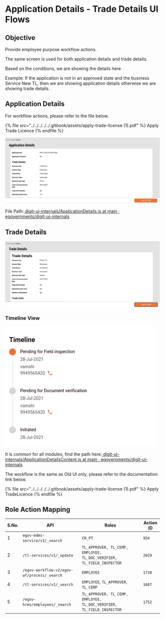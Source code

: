 # Application Details - Trade Details UI Flows

## **Objective**

Provide employee purpose workflow actions.

The same screen is used for both application details and trade details.

Based on the conditions, we are showing the details here

Example: If the application is not in an approved state and the business Service New TL, then we are showing application details otherwise we are showing trade details.

## **Application Details**

For workflow actions, please refer to the file below.

{% file src="../../../../../.gitbook/assets/apply-trade-license (1).pdf" %}
Apply Trade Licence
{% endfile %}

![](<../../../../../.gitbook/assets/image (234).png>)

File Path:[ <img src="https://github.com/fluidicon.png" alt="" data-size="line">digit-ui-internals/ApplicationDetails.js at main · egovernments/digit-ui-internals](https://github.com/egovernments/digit-ui-internals/blob/main/packages/modules/tl/src/pages/employee/ApplicationDetails.js)

## **Trade Details**

![](<../../../../../.gitbook/assets/image (130).png>)

### Timeline View

![](<../../../../../.gitbook/assets/image (176).png>)

It is common for all modules, find the path here:[ <img src="https://github.com/fluidicon.png" alt="" data-size="line">digit-ui-internals/ApplicationDetailsContent.js at main · egovernments/digit-ui-internals](https://github.com/egovernments/digit-ui-internals/blob/main/packages/modules/templates/ApplicationDetails/components/ApplicationDetailsContent.js)

The workflow is the same as Old UI only, please refer to the documentation link below.

{% file src="../../../../../.gitbook/assets/apply-trade-license (1).pdf" %}
Apply TradeLicence
{% endfile %}

## **Role Action Mapping**

| S.No. | API                                         | Roles                                                                 | Action ID |
| ----- | ------------------------------------------- | --------------------------------------------------------------------- | --------- |
| 1     | `egov-mdms-service/v1/_search`              | `CR_PT`                                                               | `954`     |
| 2     | `/tl-services/v1/_update`                   | `TL_APPROVER, TL_CEMP, EMPLOYEE, TL_DOC_VERIFIER, TL_FIELD_INSPECTOR` | `2029`    |
| 3     | `/egov-workflow-v2/egov-wf/process/_search` | `EMPLOYEE`                                                            | `1730`    |
| 4     | `/tl-services/v1/_search`                   | `EMPLOYEE`, `TL_APPROVER`, `TL_CEMP`                                  | `1687`    |
| 5     | `/egov-hrms/employees/_search`              | `TL_APPROVER, TL_CEMP, EMPLOYEE, TL_DOC_VERIFIER, TL_FIELD_INSPECTOR` | `1752`    |
